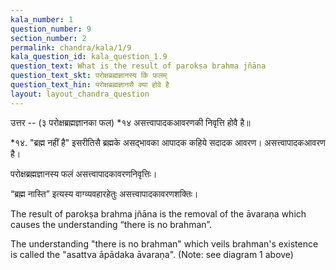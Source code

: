 ```yaml
---
kala_number: 1
question_number: 9
section_number: 2
permalink: chandra/kala/1/9
kala_question_id: kala_question_1.9
question_text: What is the result of parokṣa brahma jñāna
question_text_skt: परोक्षब्रह्मज्ञानस्य किं फलम्
question_text_hin: परोक्षब्रह्मज्ञानसै क्या होवे है
layout: layout_chandra_question
---
```


<!-- hindi-start -->
उत्तर -- (३ परोक्षब्रह्मज्ञानका फल)
*१४ असत्त्वापादकआवरणकी निवृत्ति होवै है॥

<div class="footnote">
*१४. "ब्रह्म नहीं है" इसरीतिसै ब्रह्मके असद्भावका आपादक कहिये सदादक आवरण। असत्त्वापादकआवरण है।
</div>

<!-- hindi-end -->

<!-- skt-start -->
परोक्षब्रह्मज्ञानस्य फलं असत्त्वापादकावरणनिवृत्तिः।

“ब्रह्म नास्ति” इत्यस्य वाग्व्यवहारहेतुः असत्त्वापादकावरणशक्तिः। 
<!-- skt-end -->

<!-- eng-start -->
The result of parokṣa brahma jñāna is the removal of the āvaraṇa which causes the understanding “there is no brahman”.

The understanding "there is no brahman" which veils brahman's existence is called the "asattva āpādaka āvaraṇa".
(Note: see diagram 1 above)
<!-- eng-end -->
